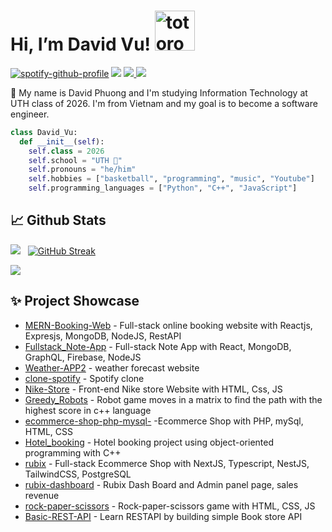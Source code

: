 # Hi, I’m David Vu!   <img src="https://emoji.gg/assets/emoji/9085-totoro.png" width="64px" height="64px" alt="totoro">
[![spotify-github-profile](https://spotify-github-profile.vercel.app/api/view?uid=31tsszeyy7cbfka7lhcaxpgw3a4u&cover_image=true&theme=novatorem&bar_color=74a7fe&bar_color_cover=false)](https://github.com/kittinan/spotify-github-profile)
<img  src="https://i.imgur.com/lYmMGJF.png">
<a href=https://www.linkedin.com/in/david-vu-6b0112248/> <img src="https://img.shields.io/badge/-LinkedIn-0e76a8?style=plastic&logo=linkedIn"> </a> <img src="https://komarev.com/ghpvc/?username=vuphuong1794&color=blue">


👨 My name is David Phuong and I'm studying Information Technology at UTH class of 2026. I'm from Vietnam and my goal is to become a software engineer.

```python
class David_Vu:
  def __init__(self):
    self.class = 2026
    self.school = "UTH 🐘"
    self.pronouns = "he/him"
    self.hobbies = ["basketball", "programming", "music", "Youtube"]
    self.programming_languages = ["Python", "C++", "JavaScript"]
```




## 📈 Github Stats


<img src="https://github-readme-stats.vercel.app/api?username=vuphuong1794&theme=tokyonight&show_icons=true&count_private=true"> &nbsp; [![GitHub Streak](http://github-readme-streak-stats.herokuapp.com?user=vuphuong1794&theme=tokyonight&date_format=M%20j%5B%2C%20Y%5D)](https://git.io/streak-stats)


<img src="https://github-readme-stats.vercel.app/api/top-langs/?username=vuphuong1794&theme=tokyonight&layout=compact&langs_count=6">

## ✨ Project Showcase
* [MERN-Booking-Web](https://github.com/vuphuong1794/MERN-Booking-Web) - Full-stack online booking website with Reactjs, Expresjs, MongoDB, NodeJS, RestAPI 
* [Fullstack_Note-App](https://github.com/vuphuong1794/Fullstack_Note-App) - Full-stack Note App with React, MongoDB, GraphQL, Firebase, NodeJS
* [Weather-APP2](https://github.com/vuphuong1794/Weather-APP2) - weather forecast website 
* [clone-spotify](https://github.com/vuphuong1794/clone-spotif) - Spotify clone 
* [Nike-Store](https://github.com/vuphuong1794/Nike-Store) - Front-end Nike store Website with HTML, Css, JS
* [Greedy_Robots](https://github.com/vuphuong1794/Greedy_Robots) - Robot game moves in a matrix to find the path with the highest score in c++ language
* [ecommerce-shop-php-mysql-](https://github.com/vuphuong1794/ecommerce-shop-php-mysql-) -Ecommerce Shop with PHP, mySql, HTML, CSS
* [Hotel_booking](https://github.com/vuphuong1794/Hotel_booking) - Hotel booking project using object-oriented programming with C++
* [rubix](https://github.com/vuphuong1794/rubix) - Full-stack Ecommerce Shop with NextJS, Typescript, NestJS, TailwindCSS, PostgreSQL  
* [rubix-dashboard](https://github.com/vuphuong1794/rubix-dashboard) - Rubix Dash Board and Admin panel page, sales revenue
* [rock-paper-scissors](https://github.com/vuphuong1794/rock-paper-scissors) - Rock-paper-scissors game with HTML, CSS, JS
* [Basic-REST-API](https://github.com/vuphuong1794/Basic-REST-API) - Learn RESTAPI by building simple Book store API 

